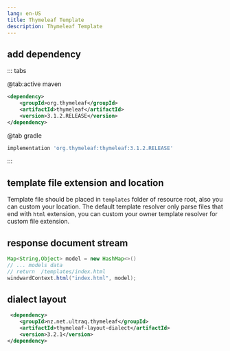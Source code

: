 ```yaml
---
lang: en-US
title: Thymeleaf Template
description: Thymeleaf Template
---
```


## add dependency

::: tabs

@tab:active maven

```xml
<dependency>
    <groupId>org.thymeleaf</groupId>
    <artifactId>thymeleaf</artifactId>
    <version>3.1.2.RELEASE</version>
</dependency>
```

@tab gradle

```groovy
implementation 'org.thymeleaf:thymeleaf:3.1.2.RELEASE'
```

:::

## template file extension and location

Template file should be placed in `templates` folder of resource root, also you can custom your location.
The default template resolver only parse files that end with `html` extension, you can custom your owner
template resolver for custom file extension.

## response document stream

```java
Map<String,Object> model = new HashMap<>()
// ... models data
// return  /templates/index.html
windwardContext.html("index.html", model);
```

## dialect layout

```xml
 <dependency>
    <groupId>nz.net.ultraq.thymeleaf</groupId>
    <artifactId>thymeleaf-layout-dialect</artifactId>
    <version>3.2.1</version>
</dependency>
```

